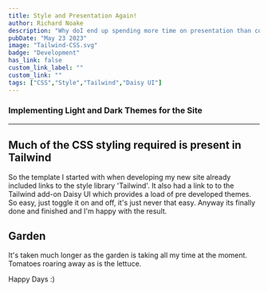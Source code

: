 ```yaml
---
title: Style and Presentation Again!
author: Richard Noake
description: "Why doI end up spending more time on presentation than content?"
pubDate: "May 23 2023"
image: "Tailwind-CSS.svg"
badge: "Development"
has_link: false
custom_link_label: ""
custom_link: ""
tags: ["CSS","Style","Tailwind","Daisy UI"]
---
```



### Implementing Light and Dark Themes for the Site

---

## Much of the CSS styling required is present in Tailwind

So the template I started with when developing my new site already included links to the style library 'Tailwind'. It also had a link to to the Tailwind add-on Daisy UI which provides a load of pre developed themes. So easy, just toggle it on and off, it's just never that easy. Anyway its finally done and finished and I'm happy with the result.

## Garden

It's taken much longer as the garden is taking all my time at the moment.
Tomatoes roaring away as is the lettuce.

Happy Days :)
